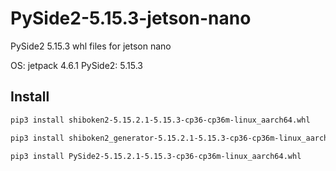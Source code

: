 # PySide2-5.15.3-jetson-nano
PySide2 5.15.3 whl files for jetson nano

OS: jetpack 4.6.1
PySide2: 5.15.3


## Install
```bash
pip3 install shiboken2-5.15.2.1-5.15.3-cp36-cp36m-linux_aarch64.whl

pip3 install shiboken2_generator-5.15.2.1-5.15.3-cp36-cp36m-linux_aarch64.whl

pip3 install PySide2-5.15.2.1-5.15.3-cp36-cp36m-linux_aarch64.whl
```
